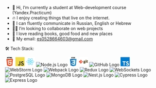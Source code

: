 - 👋 Hi, I’m currently a student at Web-development course (Yandex.Practicum)
- 🔥 I enjoy creating things that live on the internet.
- 💬 I can fluently communicate in Russian, English or Hebrew
- 👩‍💻 I’m looking to collaborate on web projects
- 💖 I love reading books, good food and new places
- 📧 My email: es0528664603@gmail.com

🛠  Tech Stack:

<img src="https://raw.githubusercontent.com/github/explore/80688e429a7d4ef2fca1e82350fe8e3517d3494d/topics/html/html.png" alt="HTML5 Logo" height="30"/> <img src="https://raw.githubusercontent.com/github/explore/80688e429a7d4ef2fca1e82350fe8e3517d3494d/topics/javascript/javascript.png" alt="JS Logo" height="30"/> <img src="https://raw.githubusercontent.com/github/explore/80688e429a7d4ef2fca1e82350fe8e3517d3494d/topics/react/react.png" alt="React Logo" height="30" /> <img src="https://upload.wikimedia.org/wikipedia/commons/d/d9/Node.js_logo.svg" alt="Node.js Logo" height="30" /> <img src="https://raw.githubusercontent.com/github/explore/80688e429a7d4ef2fca1e82350fe8e3517d3494d/topics/css/css.png" alt="CSS Logo" height="30"/> <img src="https://raw.githubusercontent.com/github/explore/80688e429a7d4ef2fca1e82350fe8e3517d3494d/topics/git/git.png" alt="Git Logo" height="30"/> <img src="https://upload.wikimedia.org/wikipedia/commons/2/29/GitHub_logo_2013.svg" alt="GitHub Logo" height="30"/> <img src="https://raw.githubusercontent.com/github/explore/80688e429a7d4ef2fca1e82350fe8e3517d3494d/topics/typescript/typescript.png" alt="TypeScript Logo" height="30"/> <img src="https://upload.wikimedia.org/wikipedia/commons/thumb/c/c0/WebStorm_Icon.svg/768px-WebStorm_Icon.svg.png?20210315203338" alt="WebStorm Logo" height="30"/> <img src="https://www.nicepng.com/png/detail/290-2907275_webpack-logo-default-with-proper-spacing-on-light.png" alt="Webpack Logo" height="30" background-color="black"/> <img src="https://upload.wikimedia.org/wikipedia/commons/thumb/3/30/Redux_Logo.png/1200px-Redux_Logo.png?20180429170339" alt="Redux Logo" height="30"/> <img src="https://cdn-images-1.medium.com/max/800/1*_6Zt1h5jopuP9syi-VDoMg.jpeg" alt="WebSockets Logo" height="30"/> <img src="https://1000logos.net/wp-content/uploads/2020/08/PostgreSQL-Logo-768x480.png" alt="PostgreSQL Logo" height="30"/> <img src="https://1000logos.net/wp-content/uploads/2020/08/MongoDB-Logo-768x480.png" alt="MongoDB Logo" height="30"/> <img src="https://res.cloudinary.com/practicaldev/image/fetch/s--m_Ng9MLF--/c_imagga_scale,f_auto,fl_progressive,h_420,q_auto,w_1000/https://dev-to-uploads.s3.amazonaws.com/i/fppjegg7q1kb2pdzmlvf.png" alt="Nest.js Logo" height="30"/> <img src="https://upload.wikimedia.org/wikipedia/commons/a/a4/Cypress.png?20191226135330" alt="Cypress Logo" height="30"/> <img src="https://buttercms.com/static/images/tech_banners/ExpressJS.png" alt="Express Logo" height="30"/>






<!---
ElenaSolov/ElenaSolov is a ✨ special ✨ repository because its `README.md` (this file) appears on your GitHub profile.
You can click the Preview link to take a look at your changes.
--->
